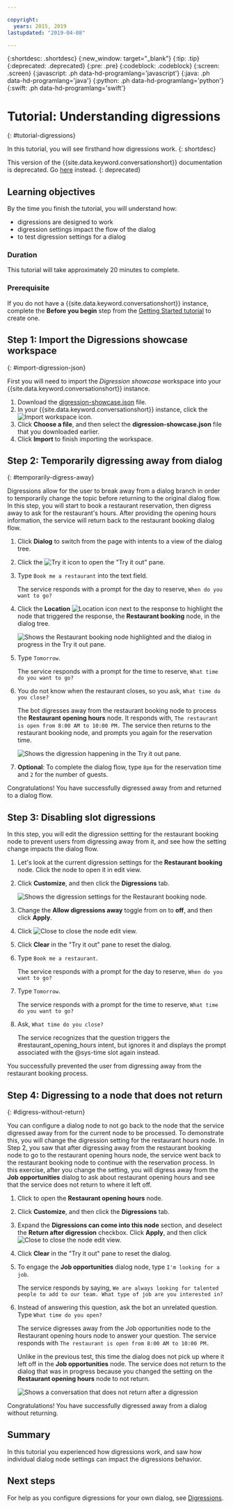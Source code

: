 ```yaml
---

copyright:
  years: 2015, 2019
lastupdated: "2019-04-08"

---
```


{:shortdesc: .shortdesc}
{:new_window: target="_blank"}
{:tip: .tip}
{:deprecated: .deprecated}
{:pre: .pre}
{:codeblock: .codeblock}
{:screen: .screen}
{:javascript: .ph data-hd-programlang='javascript'}
{:java: .ph data-hd-programlang='java'}
{:python: .ph data-hd-programlang='python'}
{:swift: .ph data-hd-programlang='swift'}

# Tutorial: Understanding digressions
{: #tutorial-digressions}

In this tutorial, you will see firsthand how digressions work.
{: shortdesc}

This version of the {{site.data.keyword.conversationshort}} documentation is deprecated. Go [here](https://cloud.ibm.com/docs/services/assistant?topic=assistant-tutorial-digressions) instead.
{: deprecated}

## Learning objectives

By the time you finish the tutorial, you will understand how:

- digressions are designed to work
- digression settings impact the flow of the dialog
- to test digression settings for a dialog

### Duration
This tutorial will take approximately 20 minutes to complete.

### Prerequisite

If you do not have a {{site.data.keyword.conversationshort}} instance, complete the **Before you begin** step from the [Getting Started tutorial](getting-started.html#prerequisites) to create one.

## Step 1: Import the Digressions showcase workspace
{: #import-digression-json}

First you will need to import the *Digression showcase* workspace into your {{site.data.keyword.conversationshort}} instance.

1.  Download the [digression-showcase.json](https://github.com/watson-developer-cloud/community/raw/master/watson-assistant/digression-showcase.json) file.
1.  In your {{site.data.keyword.conversationshort}} instance, click the ![Import workspace](images/workspace_import.png) icon.
1.  Click **Choose a file**, and then select the **digression-showcase.json** file that you downloaded earlier.
1.  Click **Import** to finish importing the workspace.

## Step 2: Temporarily digressing away from dialog
{: #temporarily-digress-away}

Digressions allow for the user to break away from a dialog branch in order to temporarily change the topic before returning to the original dialog flow. In this step, you will start to book a restaurant reservation, then digress away to ask for the restaurant's hours. After providing the opening hours information, the service will return back to the restaurant booking dialog flow.

1.  Click **Dialog** to switch from the page with intents to a view of the dialog tree.

1.  Click the ![Try it](images/ask_watson.png) icon to open the "Try it out" pane.
1.  Type `Book me a restaurant` into the text field.

    The service responds with a prompt for the day to reserve, `When do you want to go?`

1.  Click the **Location** ![Location](images/location.png) icon next to the response to highlight the node that triggered the response, the **Restaurant booking** node, in the dialog tree.

    ![Shows the Restaurant booking node highlighted and the dialog in progress in the Try it out pane.](images/tut-dig-location.png)
1.  Type `Tomorrow`.

    The service responds with a prompt for the time to reserve, `What time do you want to go?`

1.  You do not know when the restaurant closes, so you ask, `What time do you close?`

    The bot digresses away from the restaurant booking node to process the **Restaurant opening hours** node. It responds with, `The restaurant is open from 8:00 AM to 10:00 PM.` The service then returns to the restaurant booking node, and prompts you again for the reservation time.

    ![Shows the digression happening in the Try it out pane.](images/tut-dig-digression.png)
1.  **Optional**: To complete the dialog flow, type `8pm` for the reservation time and `2` for the number of guests.

Congratulations! You have successfully digressed away from and returned to a dialog flow.

## Step 3: Disabling slot digressions

In this step, you will edit the digression settting for the restaurant booking node to prevent users from digressing away from it, and see how the setting change impacts the dialog flow.

1.  Let's look at the current digression settings for the **Restaurant booking** node. Click the node to open it in edit view.

1.  Click **Customize**, and then click the **Digressions** tab.

    ![Shows the digression settings for the Restaurant booking node.](images/tut-dig-resto-settings.png)

1.  Change the **Allow digressions away** toggle from on to **off**, and then click **Apply**.

1.  Click ![Close](images/close.png) to close the node edit view.

1.  Click **Clear** in the "Try it out" pane to reset the dialog.

1.  Type `Book me a restaurant`.

    The service responds with a prompt for the day to reserve, `When do you want to go?`

1.  Type `Tomorrow`.

    The service responds with a prompt for the time to reserve, `What time do you want to go?`

1.  Ask, `What time do you close?`

    The service recognizes that the question triggers the #restaurant_opening_hours intent, but ignores it and displays the prompt associated with the @sys-time slot again instead.

You successfully prevented the user from digressing away from the restaurant booking process.

## Step 4: Digressing to a node that does not return
{: #digress-without-return}

You can configure a dialog node to not go back to the node that the service digressed away from for the current node to be processed. To demonstrate this, you will change the digression setting for the restaurant hours node. In Step 2, you saw that after digressing away from the restaurant booking node to go to the restaurant opening hours node, the service went back to the restaurant booking node to continue with the reservation process. In this exercise, after you change the setting, you will digress away from the **Job opportunities** dialog to ask about restaurant opening hours and see that the service does not return to where it left off.

1.  Click to open the **Restaurant opening hours** node.

1.  Click **Customize**, and then click the **Digressions** tab.

1.  Expand the **Digressions can come into this node** section, and deselect the **Return after digression** checkbox. Click **Apply**, and then click ![Close](images/close.png) to close the node edit view.

1.  Click **Clear** in the "Try it out" pane to reset the dialog.

1.  To engage the **Job opportunities** dialog node, type `I'm looking for a job`.

    The service responds by saying, `We are always looking for talented people to add to our team. What type of job are you interested in?`

1.  Instead of answering this question, ask the bot an unrelated question. Type `What time do you open?`

    The service digresses away from the Job opportunities node to the Restaurant opening hours node to answer your question. The service responds with `The restaurant is open from 8:00 AM to 10:00 PM.`

    Unlike in the previous test, this time the dialog does not pick up where it left off in the **Job opportunities** node. The service does not return to the dialog that was in progress because you changed the setting on the **Restaurant opening hours** node to not return.

    ![Shows a conversation that does not return after a digression](images/tut-dig-noreturn.png)

Congratulations! You have successfully digressed away from a dialog without returning.

## Summary

In this tutorial you experienced how digressions work, and saw how individual dialog node settings can impact the digressions behavior.

## Next steps

For help as you configure digressions for your own dialog, see [Digressions](dialog-runtime.html#digressions).
